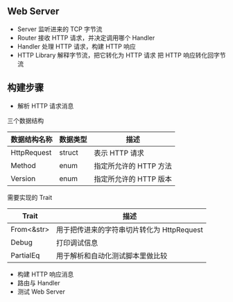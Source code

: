 ## Web Server
* Server
监听进来的 TCP 字节流
* Router
接收 HTTP 请求，并决定调用哪个 Handler
* Handler
处理 HTTP 请求，构建 HTTP 响应
* HTTP Library
解释字节流，把它转化为 HTTP 请求
把 HTTP 响应转化回字节流

## 构建步骤
* 解析 HTTP 请求消息

三个数据结构

|数据结构名称|数据类型|描述|
| -- | -- | -- |
|HttpRequest|struct|表示 HTTP 请求|
|Method|enum|指定所允许的 HTTP 方法|
|Version|enum|指定所允许的 HTTP 版本|

需要实现的 Trait

|Trait|描述|
| -- | -- |
|From<&str>|用于把传进来的字符串切片转化为 HttpRequest|
|Debug|打印调试信息|
|PartialEq|用于解析和自动化测试脚本里做比较|



* 构建 HTTP 响应消息
* 路由与 Handler
* 测试 Web Server

